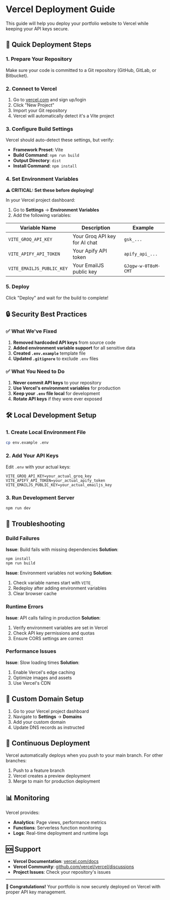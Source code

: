 # Vercel Deployment Guide

This guide will help you deploy your portfolio website to Vercel while keeping your API keys secure.

## 🚀 Quick Deployment Steps

### 1. Prepare Your Repository

Make sure your code is committed to a Git repository (GitHub, GitLab, or Bitbucket).

### 2. Connect to Vercel

1. Go to [vercel.com](https://vercel.com) and sign up/login
2. Click "New Project"
3. Import your Git repository
4. Vercel will automatically detect it's a Vite project

### 3. Configure Build Settings

Vercel should auto-detect these settings, but verify:
- **Framework Preset**: Vite
- **Build Command**: `npm run build`
- **Output Directory**: `dist`
- **Install Command**: `npm install`

### 4. Set Environment Variables

**⚠️ CRITICAL: Set these before deploying!**

In your Vercel project dashboard:
1. Go to **Settings** → **Environment Variables**
2. Add the following variables:

| Variable Name | Description | Example |
|---------------|-------------|---------|
| `VITE_GROQ_API_KEY` | Your Groq API key for AI chat | `gsk_...` |
| `VITE_APIFY_API_TOKEN` | Your Apify API token | `apify_api_...` |
| `VITE_EMAILJS_PUBLIC_KEY` | Your EmailJS public key | `GJqgw-w-0T8oM-CMT` |

### 5. Deploy

Click "Deploy" and wait for the build to complete!

## 🔒 Security Best Practices

### ✅ What We've Fixed

1. **Removed hardcoded API keys** from source code
2. **Added environment variable support** for all sensitive data
3. **Created `.env.example`** template file
4. **Updated `.gitignore`** to exclude `.env` files

### ✅ What You Need to Do

1. **Never commit API keys** to your repository
2. **Use Vercel's environment variables** for production
3. **Keep your `.env` file local** for development
4. **Rotate API keys** if they were ever exposed

## 🛠️ Local Development Setup

### 1. Create Local Environment File

```bash
cp env.example .env
```

### 2. Add Your API Keys

Edit `.env` with your actual keys:
```env
VITE_GROQ_API_KEY=your_actual_groq_key
VITE_APIFY_API_TOKEN=your_actual_apify_token
VITE_EMAILJS_PUBLIC_KEY=your_actual_emailjs_key
```

### 3. Run Development Server

```bash
npm run dev
```

## 🔧 Troubleshooting

### Build Failures

**Issue**: Build fails with missing dependencies
**Solution**: 
```bash
npm install
npm run build
```

**Issue**: Environment variables not working
**Solution**: 
1. Check variable names start with `VITE_`
2. Redeploy after adding environment variables
3. Clear browser cache

### Runtime Errors

**Issue**: API calls failing in production
**Solution**:
1. Verify environment variables are set in Vercel
2. Check API key permissions and quotas
3. Ensure CORS settings are correct

### Performance Issues

**Issue**: Slow loading times
**Solution**:
1. Enable Vercel's edge caching
2. Optimize images and assets
3. Use Vercel's CDN

## 📱 Custom Domain Setup

1. Go to your Vercel project dashboard
2. Navigate to **Settings** → **Domains**
3. Add your custom domain
4. Update DNS records as instructed

## 🔄 Continuous Deployment

Vercel automatically deploys when you push to your main branch. For other branches:
1. Push to a feature branch
2. Vercel creates a preview deployment
3. Merge to main for production deployment

## 📊 Monitoring

Vercel provides:
- **Analytics**: Page views, performance metrics
- **Functions**: Serverless function monitoring
- **Logs**: Real-time deployment and runtime logs

## 🆘 Support

- **Vercel Documentation**: [vercel.com/docs](https://vercel.com/docs)
- **Vercel Community**: [github.com/vercel/vercel/discussions](https://github.com/vercel/vercel/discussions)
- **Project Issues**: Check your repository's issues

---

**🎉 Congratulations!** Your portfolio is now securely deployed on Vercel with proper API key management. 